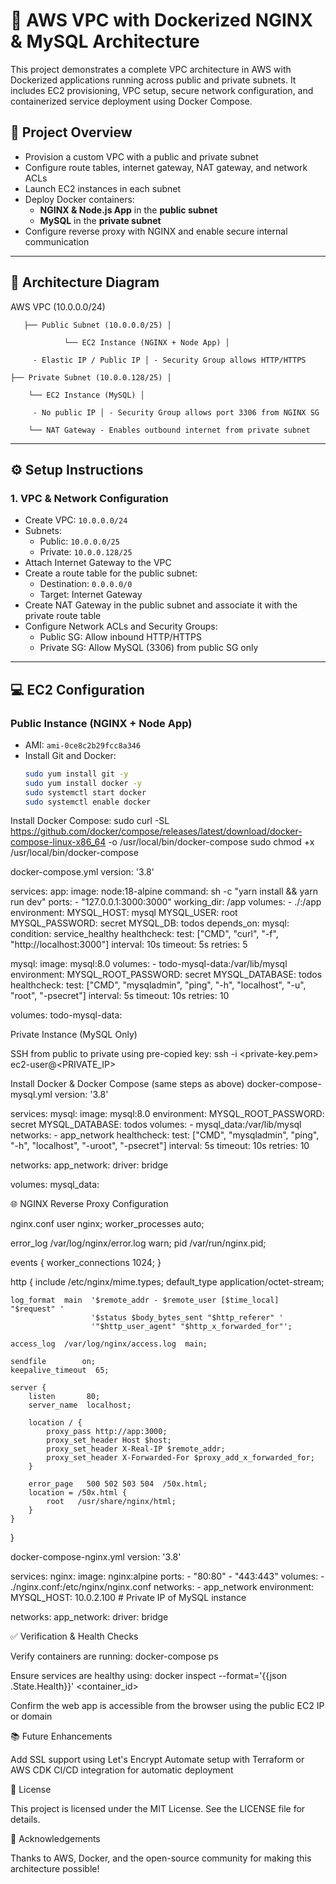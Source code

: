 # 🚀 AWS VPC with Dockerized NGINX & MySQL Architecture

This project demonstrates a complete VPC architecture in AWS with Dockerized applications running across public and private subnets. It includes EC2 provisioning, VPC setup, secure network configuration, and containerized service deployment using Docker Compose.

## 📌 Project Overview

- Provision a custom VPC with a public and private subnet
- Configure route tables, internet gateway, NAT gateway, and network ACLs
- Launch EC2 instances in each subnet
- Deploy Docker containers:  
  - **NGINX & Node.js App** in the **public subnet**
  - **MySQL** in the **private subnet**
- Configure reverse proxy with NGINX and enable secure internal communication

---

## 🧱 Architecture Diagram



AWS VPC (10.0.0.0/24) 

       ├── Public Subnet (10.0.0.0/25) │ 

                └── EC2 Instance (NGINX + Node App) │

		 - Elastic IP / Public IP │ - Security Group allows HTTP/HTTPS 

	├── Private Subnet (10.0.0.128/25) │ 

		└── EC2 Instance (MySQL) │

		 - No public IP │ - Security Group allows port 3306 from NGINX SG 

		└── NAT Gateway - Enables outbound internet from private subnet

---

## ⚙️ Setup Instructions

### 1. VPC & Network Configuration

- Create VPC: `10.0.0.0/24`
- Subnets:
  - Public: `10.0.0.0/25`
  - Private: `10.0.0.128/25`
- Attach Internet Gateway to the VPC
- Create a route table for the public subnet:
  - Destination: `0.0.0.0/0`
  - Target: Internet Gateway
- Create NAT Gateway in the public subnet and associate it with the private route table
- Configure Network ACLs and Security Groups:
  - Public SG: Allow inbound HTTP/HTTPS
  - Private SG: Allow MySQL (3306) from public SG only

---

## 💻 EC2 Configuration

### Public Instance (NGINX + Node App)

- AMI: `ami-0ce8c2b29fcc8a346`
- Install Git and Docker:
  ```bash
  sudo yum install git -y
  sudo yum install docker -y
  sudo systemctl start docker
  sudo systemctl enable docker


Install Docker Compose:
sudo curl -SL https://github.com/docker/compose/releases/latest/download/docker-compose-linux-x86_64 -o /usr/local/bin/docker-compose
sudo chmod +x /usr/local/bin/docker-compose

docker-compose.yml
version: '3.8'

services:
  app:
    image: node:18-alpine
    command: sh -c "yarn install && yarn run dev"
    ports:
      - "127.0.0.1:3000:3000"
    working_dir: /app
    volumes:
      - ./:/app
    environment:
      MYSQL_HOST: mysql
      MYSQL_USER: root
      MYSQL_PASSWORD: secret
      MYSQL_DB: todos
    depends_on:
      mysql:
        condition: service_healthy
    healthcheck:
      test: ["CMD", "curl", "-f", "http://localhost:3000"]
      interval: 10s
      timeout: 5s
      retries: 5

  mysql:
    image: mysql:8.0
    volumes:
      - todo-mysql-data:/var/lib/mysql
    environment:
      MYSQL_ROOT_PASSWORD: secret
      MYSQL_DATABASE: todos
    healthcheck:
      test: ["CMD", "mysqladmin", "ping", "-h", "localhost", "-u", "root", "-psecret"]
      interval: 5s
      timeout: 10s
      retries: 10

volumes:
  todo-mysql-data:


Private Instance (MySQL Only)

SSH from public to private using pre-copied key:
ssh -i <private-key.pem> ec2-user@<PRIVATE_IP>

Install Docker & Docker Compose (same steps as above)
docker-compose-mysql.yml
version: '3.8'

services:
  mysql:
    image: mysql:8.0
    environment:
      MYSQL_ROOT_PASSWORD: secret
      MYSQL_DATABASE: todos
    volumes:
      - mysql_data:/var/lib/mysql
    networks:
      - app_network
    healthcheck:
      test: ["CMD", "mysqladmin", "ping", "-h", "localhost", "-uroot", "-psecret"]
      interval: 5s
      timeout: 10s
      retries: 10

networks:
  app_network:
    driver: bridge

volumes:
  mysql_data:


🌐 NGINX Reverse Proxy Configuration

nginx.conf
user  nginx;
worker_processes  auto;

error_log  /var/log/nginx/error.log warn;
pid        /var/run/nginx.pid;

events {
    worker_connections  1024;
}

http {
    include       /etc/nginx/mime.types;
    default_type  application/octet-stream;

    log_format  main  '$remote_addr - $remote_user [$time_local] "$request" '
                      '$status $body_bytes_sent "$http_referer" '
                      '"$http_user_agent" "$http_x_forwarded_for"';

    access_log  /var/log/nginx/access.log  main;

    sendfile        on;
    keepalive_timeout  65;

    server {
        listen       80;
        server_name  localhost;

        location / {
            proxy_pass http://app:3000;
            proxy_set_header Host $host;
            proxy_set_header X-Real-IP $remote_addr;
            proxy_set_header X-Forwarded-For $proxy_add_x_forwarded_for;
        }

        error_page   500 502 503 504  /50x.html;
        location = /50x.html {
            root   /usr/share/nginx/html;
        }
    }
}

docker-compose-nginx.yml
version: '3.8'

services:
  nginx:
    image: nginx:alpine
    ports:
      - "80:80"
      - "443:443"
    volumes:
      - ./nginx.conf:/etc/nginx/nginx.conf
    networks:
      - app_network
    environment:
      MYSQL_HOST: 10.0.2.100  # Private IP of MySQL instance

networks:
  app_network:
    driver: bridge


✅ Verification & Health Checks

Verify containers are running:
docker-compose ps

Ensure services are healthy using:
docker inspect --format='{{json .State.Health}}' <container_id>

Confirm the web app is accessible from the browser using the public EC2 IP or domain

📚 Future Enhancements

Add SSL support using Let's Encrypt
Automate setup with Terraform or AWS CDK
CI/CD integration for automatic deployment

📄 License

This project is licensed under the MIT License. See the LICENSE file for details.

🙌 Acknowledgements

Thanks to AWS, Docker, and the open-source community for making this architecture possible!	
